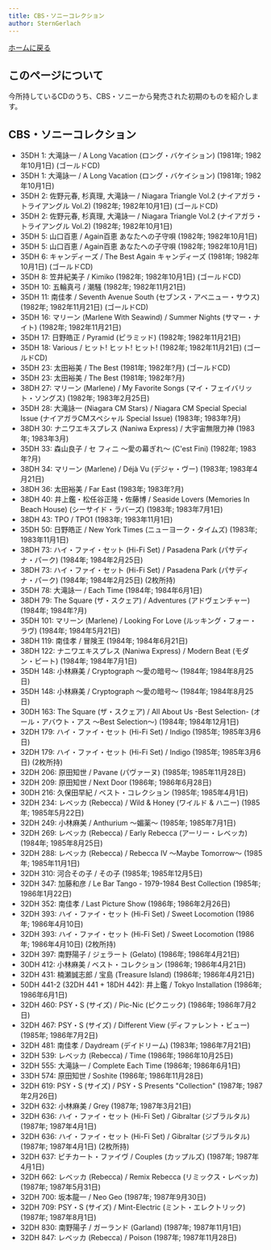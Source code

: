 ```yaml
---
title: CBS・ソニーコレクション
author: SternGerlach
---
```


<!--
 pandoc -s --filter pandoc-crossref -M "crossrefYaml=./crossref_config.yaml" -f markdown -t html5 --mathjax --css ./style.css ./cbs-sony.md -o ./cbs-sony.html
 pandoc -s -f markdown -t html5 --mathjax --css ./style.css ./cbs-sony.md -o ./cbs-sony.html
-->

[ホームに戻る](./index.html)

## このページについて

今所持しているCDのうち、CBS・ソニーから発売された初期のものを紹介します。

## CBS・ソニーコレクション

* 35DH 1: 大滝詠一 / A Long Vacation (ロング・バケイション) (1981年; 1982年10月1日) (ゴールドCD)
* 35DH 1: 大滝詠一 / A Long Vacation (ロング・バケイション) (1981年; 1982年10月1日)
* 35DH 2: 佐野元春, 杉真理, 大滝詠一 / Niagara Triangle Vol.2 (ナイアガラ・トライアングル Vol.2) (1982年; 1982年10月1日) (ゴールドCD)
* 35DH 2: 佐野元春, 杉真理, 大滝詠一 / Niagara Triangle Vol.2 (ナイアガラ・トライアングル Vol.2) (1982年; 1982年10月1日)
* 35DH 5: 山口百恵 / Again百恵 あなたへの子守唄 (1982年; 1982年10月1日)
* 35DH 5: 山口百恵 / Again百恵 あなたへの子守唄 (1982年; 1982年10月1日)
* 35DH 6: キャンディーズ / The Best Again キャンディーズ (1981年; 1982年10月1日) (ゴールドCD)
* 35DH 8: 笠井紀美子 / Kimiko (1982年; 1982年10月1日) (ゴールドCD)
* 35DH 10: 五輪真弓 / 潮騒 (1982年; 1982年11月21日)
* 35DH 11: 南佳孝 / Seventh Avenue South (セブンス・アベニュー・サウス) (1982年; 1982年11月21日) (ゴールドCD)
* 35DH 16: マリーン (Marlene With Seawind) / Summer Nights (サマー・ナイト) (1982年; 1982年11月21日)
* 35DH 17: 日野皓正 / Pyramid (ピラミッド) (1982年; 1982年11月21日)
* 35DH 18: Various / ヒット! ヒット! ヒット! (1982年; 1982年11月21日) (ゴールドCD)
* 35DH 23: 太田裕美 / The Best (1981年; 1982年?月) (ゴールドCD)
* 35DH 23: 太田裕美 / The Best (1981年; 1982年?月)
* 38DH 27: マリーン (Marlene) / My Favorite Songs (マイ・フェイバリット・ソングス) (1982年; 1983年2月25日)
* 35DH 28: 大滝詠一 (Niagara CM Stars) / Niagara CM Special Special Issue (ナイアガラCMスペシャル Special Issue) (1983年; 1983年?月)
* 38DH 30: ナニワエキスプレス (Naniwa Express) / 大宇宙無限力神 (1983年; 1983年3月)
* 35DH 33: 森山良子 / セ フィニ 〜愛の幕ぎれ〜 (C'est Fini) (1982年; 1983年?月)
* 38DH 34: マリーン (Marlene) / Déjà Vu (デジャ・ヴー) (1983年; 1983年4月21日)
* 38DH 36: 太田裕美 / Far East (1983年; 1983年?月)
* 38DH 40: 井上鑑・松任谷正隆・佐藤博 / Seaside Lovers (Memories In Beach House) (シーサイド・ラバーズ) (1983年; 1983年7月1日)
* 38DH 43: TPO / TPO1 (1983年; 1983年11月1日)
* 35DH 50: 日野皓正 / New York Times (ニューヨーク・タイムズ) (1983年; 1983年11月1日)
* 38DH 73: ハイ・ファイ・セット (Hi-Fi Set) / Pasadena Park (パサディナ・パーク) (1984年; 1984年2月25日)
* 38DH 73: ハイ・ファイ・セット (Hi-Fi Set) / Pasadena Park (パサディナ・パーク) (1984年; 1984年2月25日) (2枚所持)
* 35DH 78: 大滝詠一 / Each Time (1984年; 1984年6月1日)
* 38DH 79: The Square (ザ・スクェア) / Adventures (アドヴェンチャー) (1984年; 1984年?月)
* 35DH 101: マリーン (Marlene) / Looking For Love (ルッキング・フォー・ラヴ) (1984年; 1984年5月21日)
* 38DH 119: 南佳孝 / 冒険王 (1984年; 1984年6月21日)
* 38DH 122: ナニワエキスプレス (Naniwa Express) / Modern Beat (モダン・ビート) (1984年; 1984年7月1日)
* 35DH 148: 小林麻美 / Cryptograph 〜愛の暗号～ (1984年; 1984年8月25日)
* 35DH 148: 小林麻美 / Cryptograph 〜愛の暗号～ (1984年; 1984年8月25日)
* 30DH 163: The Square (ザ・スクェア) / All About Us -Best Selection- (オール・アバウト・アス 〜Best Selection〜) (1984年; 1984年12月1日)
* 32DH 179: ハイ・ファイ・セット (Hi-Fi Set) / Indigo (1985年; 1985年3月6日)
* 32DH 179: ハイ・ファイ・セット (Hi-Fi Set) / Indigo (1985年; 1985年3月6日) (2枚所持)
* 32DH 206: 原田知世 / Pavane (パヴァーヌ) (1985年; 1985年11月28日)
* 32DH 209: 原田知世 / Next Door (1986年; 1986年6月28日)
* 30DH 216: 久保田早紀 / ベスト・コレクション (1985年; 1985年4月1日)
* 32DH 234: レベッカ (Rebecca) / Wild & Honey (ワイルド & ハニー) (1985年; 1985年5月22日)
* 32DH 249: 小林麻美 / Anthurium 〜媚薬〜 (1985年; 1985年7月1日)
* 32DH 269: レベッカ (Rebecca) / Early Rebecca (アーリー・レベッカ) (1984年; 1985年8月25日)
* 32DH 288: レベッカ (Rebecca) / Rebecca IV ～Maybe Tomorrow～ (1985年; 1985年11月1日)
* 32DH 310: 河合その子 / その子 (1985年; 1985年12月5日)
* 32DH 347: 加藤和彦 / Le Bar Tango - 1979-1984 Best Collection (1985年; 1986年1月22日)
* 32DH 352: 南佳孝 / Last Picture Show (1986年; 1986年2月26日)
* 32DH 393: ハイ・ファイ・セット (Hi-Fi Set) / Sweet Locomotion (1986年; 1986年4月10日)
* 32DH 393: ハイ・ファイ・セット (Hi-Fi Set) / Sweet Locomotion (1986年; 1986年4月10日) (2枚所持)
* 32DH 397: 南野陽子 / ジェラート (Gelato) (1986年; 1986年4月21日)
* 30DH 412: 小林麻美 / ベスト・コレクション (1986年; 1986年4月21日)
* 32DH 431: 楠瀬誠志郎 / 宝島 (Treasure Island) (1986年; 1986年4月21日)
* 50DH 441-2 (32DH 441 + 18DH 442): 井上鑑 / Tokyo Installation (1986年; 1986年6月1日)
* 32DH 460: PSY・S (サイズ) / Pic-Nic (ピクニック) (1986年; 1986年7月2日)
* 32DH 467: PSY・S (サイズ) / Different View (ディファレント・ビュー) (1985年; 1986年7月2日)
* 32DH 481: 南佳孝 / Daydream (デイドリーム) (1983年; 1986年7月21日)
* 32DH 539: レベッカ (Rebecca) / Time (1986年; 1986年10月25日)
* 32DH 555: 大滝詠一 / Complete Each Time (1986年; 1986年6月1日)
* 33DH 574: 原田知世 / Soshite (1986年; 1986年11月28日)
* 32DH 619: PSY・S (サイズ) / PSY・S Presents "Collection" (1987年; 1987年2月26日)
* 32DH 632: 小林麻美 / Grey (1987年; 1987年3月21日)
* 32DH 636: ハイ・ファイ・セット (Hi-Fi Set) / Gibraltar (ジブラルタル) (1987年; 1987年4月1日)
* 32DH 636: ハイ・ファイ・セット (Hi-Fi Set) / Gibraltar (ジブラルタル) (1987年; 1987年4月1日) (2枚所持)
* 32DH 637: ピチカート・ファイヴ / Couples (カップルズ) (1987年; 1987年4月1日)
* 32DH 662: レベッカ (Rebecca) / Remix Rebecca (リミックス・レベッカ) (1987年; 1987年5月31日)
* 32DH 700: 坂本龍一 / Neo Geo (1987年; 1987年9月30日)
* 32DH 709: PSY・S (サイズ) / Mint-Electric (ミント・エレクトリック) (1987年; 1987年8月1日)
* 32DH 830: 南野陽子 / ガーランド (Garland) (1987年; 1987年11月1日)
* 32DH 847: レベッカ (Rebecca) / Poison (1987年; 1987年11月28日)
